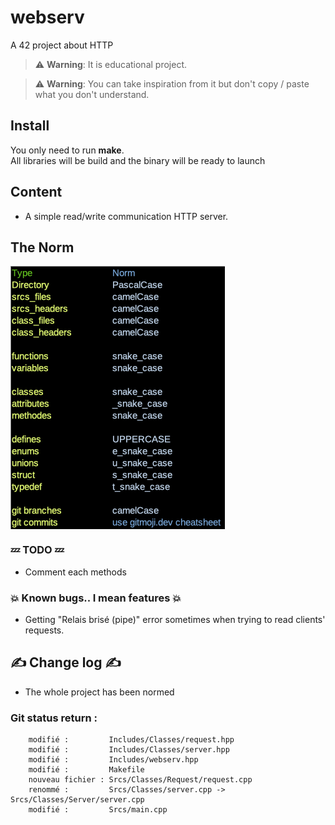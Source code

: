 # webserv
A 42 project about HTTP  

> :warning: **Warning**: It is educational project.  

> :warning: **Warning**: You can take inspiration from it but don't copy / paste what you don't understand.  

## Install  
You only need to run **make**.  
All libraries will be build and the binary will be ready to launch  

## Content
* A simple read/write communication HTTP server.  

## The Norm
<img align="center" src="Norm.png" alt="Screenshot of the project norm" />

### :zzz: TODO :zzz:  
*  Comment each methods  

### :boom: Known bugs.. I mean features :boom:  
* Getting "Relais brisé (pipe)" error sometimes when trying to read clients' requests.  

## :writing_hand: Change log :writing_hand:  
* The whole project has been normed  

### Git status return :

        modifié :         Includes/Classes/request.hpp
        modifié :         Includes/Classes/server.hpp
        modifié :         Includes/webserv.hpp
        modifié :         Makefile
        nouveau fichier : Srcs/Classes/Request/request.cpp
        renommé :         Srcs/Classes/server.cpp -> Srcs/Classes/Server/server.cpp
        modifié :         Srcs/main.cpp
